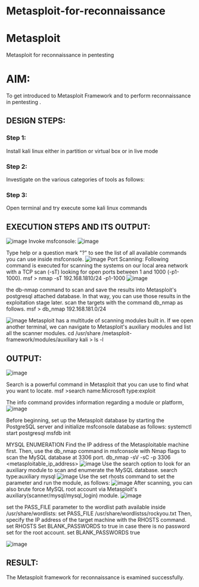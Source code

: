 # Metasploit-for-reconnaissance
# Metasploit
Metasploit for reconnaissance in pentesting

# AIM:

To get introduced to Metasploit Framework and to  perform reconnaissance  in pentesting .

## DESIGN STEPS:

### Step 1:

Install kali linux either in partition or virtual box or in live mode

### Step 2:

Investigate on the various categories of tools as follows:

### Step 3:

Open terminal and try execute some kali linux commands

## EXECUTION STEPS AND ITS OUTPUT:
![image](https://github.com/MrSanthosh-dev/Metasploit-for-reconnaissance/assets/117916573/ae32563c-e7f8-4f45-98a5-e6f11d3bd99d)
Invoke msfconsole: 
![image](https://github.com/MrSanthosh-dev/Metasploit-for-reconnaissance/assets/117916573/9d96c176-4772-467a-b038-82d443c545d3)

Type help or a question mark "?" to see the list of all available commands you can use inside msfconsole.
![image](https://github.com/MrSanthosh-dev/Metasploit-for-reconnaissance/assets/117916573/91e4ed29-717c-47fe-8a3d-f60afcf259cd)
Port Scanning: Following command is executed for scanning the systems on our local area network with a TCP scan (-sT) looking for open ports between 1 and 1000 (-p1-1000). msf > nmap -sT 192.168.1810/24 -p1-1000 
![image](https://github.com/MrSanthosh-dev/Metasploit-for-reconnaissance/assets/117916573/03680da4-4a99-447b-8213-366eb1e76a9d)

the db-nmap command to scan and save the results into Metasploit's postgresql attached database. In that way, you can use those results in the exploitation stage later. scan the targets with the command db_nmap as follows. msf > db_nmap 192.168.181.0/24 

![image](https://github.com/MrSanthosh-dev/Metasploit-for-reconnaissance/assets/117916573/2d7a1582-12a6-43c3-8c04-3af3022145a3)
Metasploit has a multitude of scanning modules built in. If we open another terminal, we can navigate to Metasploit's auxiliary modules and list all the scanner modules. cd /usr/share /metasploit-framework/modules/auxiliary kali > ls -l
## OUTPUT:
![image](https://github.com/MrSanthosh-dev/Metasploit-for-reconnaissance/assets/117916573/b2d513f5-4023-410c-b424-e1d12fa0bbed)

Search is a powerful command in Metasploit that you can use to find what you want to locate. msf >search name:Microsoft type:exploit

The info command provides information regarding a module or platform,
![image](https://github.com/MrSanthosh-dev/Metasploit-for-reconnaissance/assets/117916573/5a8d8086-48db-4e78-901f-166eca5822b3)

Before beginning, set up the Metasploit database by starting the PostgreSQL server and initialize msfconsole database as follows: systemctl start postgresql msfdb init

MYSQL ENUMERATION Find the IP address of the Metasploitable machine first. Then, use the db_nmap command in msfconsole with Nmap flags to scan the MySQL database at 3306 port. db_nmap -sV -sC -p 3306 <metasploitable_ip_address>
![image](https://github.com/MrSanthosh-dev/Metasploit-for-reconnaissance/assets/117916573/abd928ce-9fb9-48a7-94b0-ddf2c2fe934d)
Use the search option to look for an auxiliary module to scan and enumerate the MySQL database. search type:auxiliary mysql
![image](https://github.com/MrSanthosh-dev/Metasploit-for-reconnaissance/assets/117916573/5f1160ee-4823-4e67-ad2b-86f82dd8060a)
Use the set rhosts command to set the parameter and run the module, as follows: 
![image](https://github.com/MrSanthosh-dev/Metasploit-for-reconnaissance/assets/117916573/77819c7f-f3d0-4505-ad17-c5ffa48503a8)
After scanning, you can also brute force MySQL root account via Metasploit's auxiliary(scanner/mysql/mysql_login) module.
![image](https://github.com/MrSanthosh-dev/Metasploit-for-reconnaissance/assets/117916573/70a4a5a4-346d-4a8c-bc23-704258f6903e)

set the PASS_FILE parameter to the wordlist path available inside /usr/share/wordlists: set PASS_FILE /usr/share/wordlistss/rockyou.txt Then, specify the IP address of the target machine with the RHOSTS command. set RHOSTS Set BLANK_PASSWORDS to true in case there is no password set for the root account. set BLANK_PASSWORDS true

![image](https://github.com/MrSanthosh-dev/Metasploit-for-reconnaissance/assets/117916573/cbdddefc-4298-4983-94e3-cf29930ad746)

## RESULT:
The Metasploit framework for reconnaissance is  examined successfully.
